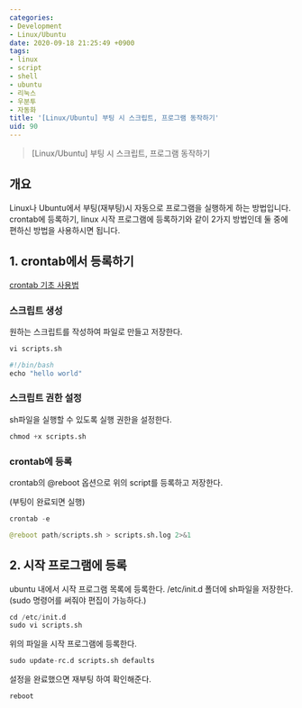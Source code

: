 ```yaml
---
categories:
- Development
- Linux/Ubuntu
date: 2020-09-18 21:25:49 +0900
tags:
- linux
- script
- shell
- ubuntu
- 리눅스
- 우분투
- 자동화
title: '[Linux/Ubuntu] 부팅 시 스크립트, 프로그램 동작하기'
uid: 90
---
```


> [Linux/Ubuntu] 부팅 시 스크립트, 프로그램 동작하기
> 

## 개요

Linux나 Ubuntu에서 부팅(재부팅)시 자동으로 프로그램을 실행하게 하는 방법입니다. crontab에 등록하기, linux 시작 프로그램에 등록하기와 같이 2가지 방법인데 둘 중에 편하신 방법을 사용하시면 됩니다.

## 1. crontab에서 등록하기

[crontab 기초 사용법](https://minimin2.tistory.com/98)

### 스크립트 생성

원하는 스크립트를 작성하여 파일로 만들고 저장한다.

```python
vi scripts.sh

#!/bin/bash
echo "hello world"
```

### 스크립트 권한 설정

sh파일을 실행할 수 있도록 실행 권한을 설정한다.

```python
chmod +x scripts.sh
```

### crontab에 등록

crontab의 @reboot 옵션으로 위의 script를 등록하고 저장한다.

(부팅이 완료되면 실행)

```python
crontab -e

@reboot path/scripts.sh > scripts.sh.log 2>&1
```

## 2. 시작 프로그램에 등록

ubuntu 내에서 시작 프로그램 목록에 등록한다. /etc/init.d 폴더에 sh파일을 저장한다. (sudo 명령어를 써줘야 편집이 가능하다.)

```python
cd /etc/init.d
sudo vi scripts.sh
```

위의 파일을 시작 프로그램에 등록한다.

```python
sudo update-rc.d scripts.sh defaults
```

설정을 완료했으면 재부팅 하여 확인해준다.

```python
reboot
```